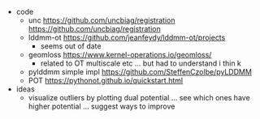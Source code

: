 

+ code
    + unc https://github.com/uncbiag/registration https://github.com/uncbiag/registration
    + lddmm-ot https://github.com/jeanfeydy/lddmm-ot/projects
        + seems out of date
    + geomloss https://www.kernel-operations.io/geomloss/
        + related to OT multiscale etc ... but had to understand i thin k
    + pylddmm simple impl https://github.com/SteffenCzolbe/pyLDDMM
    + POT https://pythonot.github.io/quickstart.html
+ ideas
    + visualize outliers by plotting dual potential ... see which ones have higher potential ... suggest ways to improve